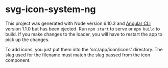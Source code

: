 # svg-icon-system-ng

This project was generated with Node version 6.10.3 and [Angular CLI](https://github.com/angular/angular-cli) version 1.1.0   but has been ejected. Run `npm start` to serve or `npm build` to build. If you make changes to the loader, you will have to restart the app to pick up the changes.

To add icons, you just put them into the 'src/app/icon/icons' directory. The slug used for the filename must match the slug passed from the icon component. 
